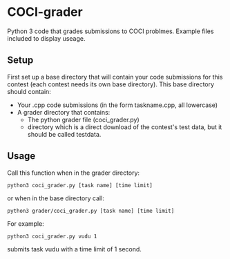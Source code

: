 # COCI-grader
Python 3 code that grades submissions to COCI problmes.
Example files included to display useage.

## Setup
First set up a base directory that will contain your code submissions for this contest (each contest needs its own base directory). This base directory should contain:
* Your .cpp code submissions (in the form taskname.cpp, all lowercase)
* A grader directory that contains:
  * The python grader file (coci_grader.py)
  * directory which is a direct download of the contest's test data, but it should be called testdata.

## Usage
Call this function when in the grader directory:
```
python3 coci_grader.py [task name] [time limit]
```
or when in the base directory call:
```
python3 grader/coci_grader.py [task name] [time limit]
```
For example:
```
python3 coci_grader.py vudu 1
```
submits task vudu with a time limit of 1 second.

